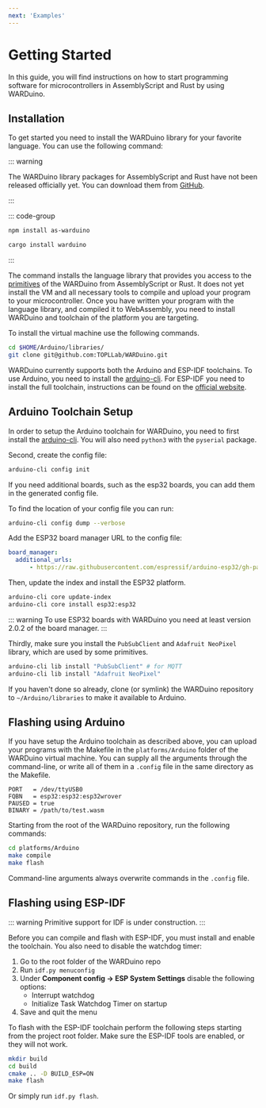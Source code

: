 ```yaml
---
next: 'Examples'
---
```

# Getting Started

In this guide, you will find instructions on how to start programming software for microcontrollers in AssemblyScript and Rust by using WARDuino.

## Installation

To get started you need to install the WARDuino library for your favorite language. You can use the following command:

::: warning

The WARDuino library packages for AssemblyScript and Rust have not been released officially yet.
You can download them from [GitHub](https://github.com/TOPLLab/WARDuino-libs).

:::

::: code-group

```bash [AS]
npm install as-warduino
```

```bash [Rust]
cargo install warduino
```

:::

The command installs the language library that provides you access to the [primitives](/reference/primitives) of the WARDuino from AssemblyScript or Rust. It does not yet install the VM and all necessary tools to compile and upload your program to your microcontroller. Once you have written your program with the language library, and compiled it to WebAssembly, you need to install WARDuino and toolchain of the platform you are targeting.

To install the virtual machine use the following commands.

```bash
cd $HOME/Arduino/libraries/
git clone git@github.com:TOPLLab/WARDuino.git
```

WARDuino currently supports both the Arduino and ESP-IDF toolchains. To use Arduino, you need to install the [arduino-cli](https://github.com/arduino/arduino-cli). For ESP-IDF you need to install the full toolchain, instructions can be found on the [official website](https://docs.espressif.com/projects/esp-idf/en/latest/esp32/get-started/index.html#get-started-step-by-step).

## Arduino Toolchain Setup

In order to setup the Arduino toolchain for WARDuino, you need to first install the [arduino-cli](https://arduino.github.io/arduino-cli/0.21/installation/).
You will also need `python3` with the `pyserial` package.

Second, create the config file:

```bash
arduino-cli config init
```

If you need additional boards, such as the esp32 boards, you can add them in the generated config file.

To find the location of your config file you can run:

```bash
arduino-cli config dump --verbose
```

Add the ESP32 board manager URL to the config file:

```yaml
board_manager:
  additional_urls:
      - https://raw.githubusercontent.com/espressif/arduino-esp32/gh-pages/package_esp32_dev_index.json
```

Then, update the index and install the ESP32 platform.

```bash
arduino-cli core update-index
arduino-cli core install esp32:esp32
```

::: warning
To use ESP32 boards with WARDuino you need at least version 2.0.2 of the board manager.
:::

Thirdly, make sure you install the `PubSubClient` and `Adafruit NeoPixel` library, which are used by some primitives.

```bash
arduino-cli lib install "PubSubClient" # for MQTT
arduino-cli lib install "Adafruit NeoPixel"
```

If you haven't done so already, clone (or symlink) the WARDuino repository to `~/Arduino/libraries` to make it available to Arduino.

## Flashing using Arduino

If you have setup the Arduino toolchain as described above, you can upload your programs with the Makefile in the `platforms/Arduino` folder of the WARDuino virtual machine.
You can supply all the arguments through the command-line, or write all of them in a `.config` file in the same directory as the Makefile.

```make
PORT   = /dev/ttyUSB0
FQBN   = esp32:esp32:esp32wrover
PAUSED = true
BINARY = /path/to/test.wasm
```

Starting from the root of the WARDuino repository, run the following commands:

```bash
cd platforms/Arduino
make compile
make flash
```

Command-line arguments always overwrite commands in the `.config` file.

## Flashing using ESP-IDF

::: warning
Primitive support for IDF is under construction.
:::

Before you can compile and flash with ESP-IDF, you must install and enable the toolchain. You also need to disable the watchdog timer:

1. Go to the root folder of the WARDuino repo
2. Run `idf.py menuconfig`
3. Under **Component config → ESP System Settings** disable the following options:
    - Interrupt watchdog
    - Initialize Task Watchdog Timer on startup
4. Save and quit the menu


To flash with the ESP-IDF toolchain perform the following steps starting from the project root folder.
Make sure the ESP-IDF tools are enabled, or they will not work.

```bash
mkdir build
cd build
cmake .. -D BUILD_ESP=ON
make flash
```

Or simply run `idf.py flash`.

